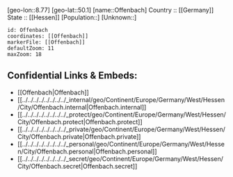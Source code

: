 ﻿---
location: [50.1,8.77] 
mapzoom: [7,12] 
mapmarker: city 
type: City
tags:
- geo/City


SpocWebEntityId: 33070
isDeleted: false
confidential: public

---
[geo-lon::8.77] 
[geo-lat::50.1] 
[name::Offenbach] 
Country :: [[Germany]]  
State :: [[Hessen]] 
[Population::] 
[Unknown::] 


```leaflet
id: Offenbach
coordinates: [[Offenbach]] 
markerFile: [[Offenbach]] 
defaultZoom: 11 
maxZoom: 18
```


## Confidential Links & Embeds: 
- [[Offenbach|Offenbach]]  
- [[../../../../../../../../_internal/geo/Continent/Europe/Germany/West/Hessen/City/Offenbach.internal|Offenbach.internal]] 
- [[../../../../../../../../_protect/geo/Continent/Europe/Germany/West/Hessen/City/Offenbach.protect|Offenbach.protect]] 
- [[../../../../../../../../_private/geo/Continent/Europe/Germany/West/Hessen/City/Offenbach.private|Offenbach.private]] 
- [[../../../../../../../../_personal/geo/Continent/Europe/Germany/West/Hessen/City/Offenbach.personal|Offenbach.personal]] 
- [[../../../../../../../../_secret/geo/Continent/Europe/Germany/West/Hessen/City/Offenbach.secret|Offenbach.secret]] 
